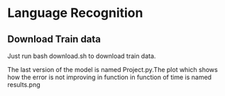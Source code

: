 # Language Recognition

## Download Train data
Just run bash download.sh to download train data.



The last version of the model is named Project.py.The plot which shows how the error is not improving in function in function of time is named results.png
